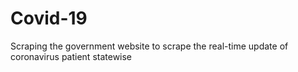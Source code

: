 # Covid-19
Scraping the government website to scrape the real-time update of coronavirus patient statewise
